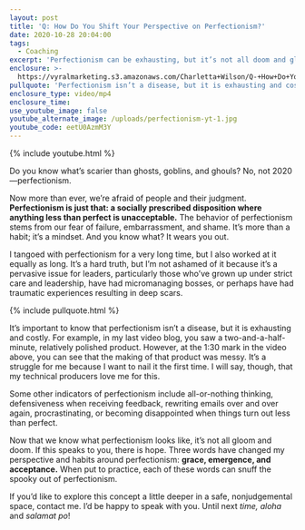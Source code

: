 ```yaml
---
layout: post
title: 'Q: How Do You Shift Your Perspective on Perfectionism?'
date: 2020-10-28 20:04:00
tags:
  - Coaching
excerpt: 'Perfectionism can be exhausting, but it’s not all doom and gloom.'
enclosure: >-
  https://vyralmarketing.s3.amazonaws.com/Charletta+Wilson/Q-+How+Do+You+Change+Your+Perspective+on+Perfectionism_.mp4
pullquote: 'Perfectionism isn’t a disease, but it is exhausting and costly.'
enclosure_type: video/mp4
enclosure_time:
use_youtube_image: false
youtube_alternate_image: /uploads/perfectionism-yt-1.jpg
youtube_code: eetU0AzmM3Y
---
```


{% include youtube.html %}

Do you know what’s scarier than ghosts, goblins, and ghouls? No, not 2020—perfectionism.&nbsp;

Now more than ever, we’re afraid of people and their judgment. **Perfectionism is just that: a socially prescribed disposition where anything less than perfect is unacceptable.** The behavior of perfectionism stems from our fear of failure, embarrassment, and shame. It’s more than a habit; it’s a mindset. And you know what? It wears you out.&nbsp;

I tangoed with perfectionism for a very long time, but I also worked at it equally as long. It’s a hard truth, but I’m not ashamed of it because it’s a pervasive issue for leaders, particularly those who’ve grown up under strict care and leadership, have had micromanaging bosses, or perhaps have had traumatic experiences resulting in deep scars.&nbsp;

{% include pullquote.html %}

It’s important to know that perfectionism isn’t a disease, but it is exhausting and costly. For example, in my last video blog, you saw a two-and-a-half-minute, relatively polished product. However, at the 1:30 mark in the video above, you can see that the making of that product was messy. It’s a struggle for me because I want to nail it the first time. I will say, though, that my technical producers love me for this.&nbsp;

Some other indicators of perfectionism include all-or-nothing thinking, defensiveness when receiving feedback, rewriting emails over and over again, procrastinating, or becoming disappointed when things turn out less than perfect.&nbsp;

Now that we know what perfectionism looks like, it’s not all gloom and doom. If this speaks to you, there is hope. Three words have changed my perspective and habits around perfectionism: **grace, emergence, and acceptance.** When put to practice, each of these words can snuff the spooky out of perfectionism.&nbsp;

If you’d like to explore this concept a little deeper in a safe, nonjudgemental space, contact me. I’d be happy to speak with you. Until next *time, aloha* and *salamat po*\!
